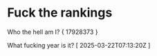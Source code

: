 # Fuck the rankings

Who the hell am I?
{ 17928373 }

What fucking year is it?
[ 2025-03-22T07:13:20Z ]
